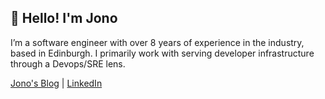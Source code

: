 ## 👋 Hello! I'm Jono

I’m a software engineer with over 8 years of experience in the industry, based in Edinburgh. I primarily work with serving developer infrastructure through a Devops/SRE lens.

<p>
  <a href="https://www.jonoricci.com">Jono's Blog</a> | 
  <a href="https://www.linkedin.com/in/jonathan-ricci/">LinkedIn</a>
</p>
